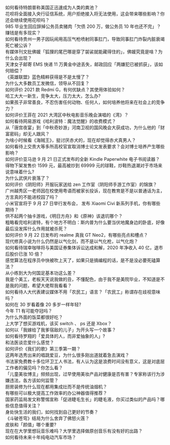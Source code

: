 如何看待特朗普称美国正迅速成为人类的粪池？  
花呗将全面接入央行征信系统，用户拒绝接入将无法使用，这会带来哪些影响？你还会继续使用花呗吗？  
985 毕业生回应辞掉公务员卖猪肉「欠债 200 万，做公务员 10 年也还不完」？赚钱是有多现实？  
如何看待贵州一男子因玩闹用高压气枪喷射同事肛门，导致同事肛门炸裂内脏衰竭死亡被公诉？  
有媒体刊文批佛媛「狐狸的尾巴哪是穿了袈裟就能藏得住的」，佛媛究竟是啥？为什么会出现？  
天津女子邮寄 EMS 快递 11 万黄金中途丢失，邮政回应「两嫌犯已被抓获」，该如何赔偿？  
《英雄联盟》蓝色精粹获得是不是太慢了？  
为什么大多数员工发微信，领导从不回复？  
如何评价 2021 款 Redmi G，有何优缺点？其使用体验如何？  
哈工大大一新生，竞争太大，压力太大，怎么办?  
如果孩子非常善良，不忍伤害任何动物、任何人，如何培养他将来在社会上的竞争力？  
如何评价王菲在 2021 大湾区中秋电影音乐晚会演唱的《湾》？  
如何看待网易游戏《哈利波特：魔法觉醒》的收费模式？  
从「唐宫夜宴」到「中秋奇妙游」河南卫视的国风晚会大获成功，为什么他的「财富密码」却无人跟风？  
为啥小时候看《海贼王》，挺讨厌赤犬的，现在却觉得赤犬真男人？  
如何看待上交贵大等多所高校官宣取消博士论文发表要求？会对博士培养产生哪些影响？  
如何评价亚马逊 9 月 21 日正式发布的全新 Kindle Paperwhite 电子书阅读器？  
得物下架发售价 1599 元，最高被炒到 69999 元的球鞋，炒鞋热退潮对于市场来说意味着什么?  
为什么武侠片衰落了？  
如何评价《阴阳师》开服玩家送给 zen 工作室（阴阳师手游工作室）的锦旗？  
广州越秀区一老师因在校使用粤语而被家长投诉，现在教育是不是以普通话为主，方言真的不能进校园了吗？  
小米官宣将于 9 月 27 日举行发布会， 发布 Xiaomi Civi 新系列手机，你有哪些期待？  
供不起两个抽卡游戏，《明日方舟》和《原神》该退坑哪个？  
粗略看完哈利波特，有个地方不明白：斯内普为什么要当伏地魔身边的卧底，好像最后没发挥什么作用就被杀死？  
如何评价 9 月 22 日发布的 realme 真我 GT Neo2，有哪些亮点和槽点？  
现代修真小说为什么仍然是以气化剑，而不是以气化枪，以气化炮？  
如何看待瑞幸咖啡将与美国证券集体诉讼达成和解，2020 年净收入 40 亿，退市后股价已涨 10 倍？  
感觉算法在程序员中快被吹上天了，如果只是搞编程的话，是不是没必要死磕算法？  
从小练到大为何国足基本功这么差？  
我是个美工，老板天天说我做的丑，不懂配色，由于我不是美院毕业，不知道是不是我的问题，希望大佬帮我看看？  
如何看待人大代表建议媒体不用「农民工」语言？「农民工」称谓存在歧视意味吗？  
如何在 30 岁看着像 20 多岁一样年轻?  
今年 T1 有可能夺冠吗？  
为什么外面的饭菜都很好吃？  
上大学了想买游戏机，该买 switch 、 ps 还是 Xbox？  
如何以「我嫁给了我爹宿敌的儿子」为开头写一个故事？  
如何看待罗翔的「爱具体的人，而非爱抽象的人」?  
和法医谈恋爱什么感觉？  
如何评价《我们的歌》第三季第一期？  
这两年选秀出来的唱跳爱豆，为什么很多刚出道就着急去演戏？  
书法家免费教十多位环卫工人书法，有人认为这是浪费时间没有意义，这是对底层工作者的偏见吗？你怎么看？  
「儿童美妆博主」频频出现，过早使用美妆产品对健康是否有害？专家称该行为涉嫌违法，各方该如何监管？  
厨房装修为什么现在都用集成灶而不是传统油烟机？  
有哪些可以极大提高工作效率的办公神器值得推荐？  
国家药监局发文称警惕宣称「促进睫毛生长」的睫毛液，你买过类似的产品吗？哪些信息值得关注？  
身处快生活的我们，如何找到自己更好的节奏？  
《斗破苍穹》结局为什么舍弃了佛怒火莲？  
皮肤和「颜值」哪个重要?  
现在在大学里想玩音乐难吗？大学里选择做原创音乐有没有好的出路？  
如何看待未来十年纯电动汽车市场？  

